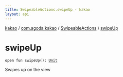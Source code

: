 ```yaml
---
title: SwipeableActions.swipeUp - kakao
layout: api
---
```


<div class='api-docs-breadcrumbs'><a href="../../index.html">kakao</a> / <a href="../index.html">com.agoda.kakao</a> / <a href="index.html">SwipeableActions</a> / <a href=".">swipeUp</a></div>

# swipeUp

<div class="signature"><code><span class="keyword">open</span> <span class="keyword">fun </span><span class="identifier">swipeUp</span><span class="symbol">(</span><span class="symbol">)</span><span class="symbol">: </span><a href="https://kotlinlang.org/api/latest/jvm/stdlib/kotlin/-unit/index.html"><span class="identifier">Unit</span></a></code></div>

Swipes up on the view

